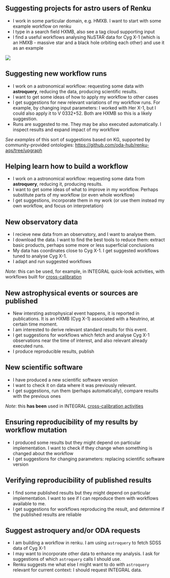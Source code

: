 ## Suggesting projects for astro users of Renku


* I work in some particular domain, e.g. HMXB. I want to start with some example workflow on renku
* I type in a search field HXMB, also see a tag cloud supporting input
* I find a useful workflows analysing NuSTAR data for Cyg X-1 (which is an HMXB - massive star and a black hole orbiting each other) and use it as an example


![](https://user-images.githubusercontent.com/3909535/142020701-65523b70-2a9d-42c2-b645-58d23b394cfe.png)



## Suggesting new workflow runs

* I work on a astronomical workflow: requesting some data with **astroquery**, reducing the data, producing scientific results.
* I want to get some ideas of how to apply my workflow to other cases
* I get suggestions for new relevant variations of my workflow runs. For example, by changing input parameters: I worked with Her X-1, but I could also apply it to V 0332+52. Both are HXMB so this is a likely suggestion.
* Runs are suggested to me. They may be also executed automatically. I inspect results and expand impact of my workflow

*See examples* of this sort of suggestions based on KG, supported by community-provided ontologies: https://github.com/oda-hub/renku-aqs/tree/upgraph

## Helping learn how to build a workflow

* I work on a astronomical workflow: requesting some data from **astroquery**, reducing it, producing results.
* I want to get some ideas of what to improve in my workflow. Perhaps substitute parts of my workflow (or even whole workflow)
* I get suggestions, incorporate them in my work (or use them instead my own workflow, and focus on interpretation)


## New observatory data

* I recieve new data from an observatory, and I want to analyse them.
* I download the data. I want to find the best tools to reduce them: extract basic products, perhaps some more or less superficial conclusions
* My data has coordinates close to Cyg X-1. I get suggested workflows tuned to analyse Cyg X-1. 
* I adapt and run suggested workflows

*Note*: this can be used, for example, in INTEGRAL quick-look activities, with workflows built for [cross-calibration](https://indico.ict.inaf.it/event/1001/contributions/10148/)

## New astrophysical events or sources are published

* New intersting astrophysical event happens, it is reported in publications. It is an HXMB (Cyg X-1) associated with a Neutrino, at certain time moment.
* I am interested to derive relevant standard results for this event. 
* I get suggestions for workflows which fetch and analyse Cyg X-1 observations near the time of interest, and also relevant already executed runs.
* I produce reproducible results, publish

## New scientific software

* I have produced a new scientific software version
* I want to check it on data where it was previously relevant. 
* I get suggestions, run them (perhaps automatically), compare results with the previous ones

*Note*: this **has been** used in INTEGRAL [cross-calibration activities](https://indico.ict.inaf.it/event/1001/contributions/10148/)

## Ensuring reproducibility of my results by workflow mutation

* I produced some results but they might depend on particular implementation. I want to check if they change when something is changed about the workflow
* I get suggestions for changing parameters: replacing scientific software version

## Verifying reproducibility of published results 

* I find some published results but they might depend on particular implementation. I want to see if I can reproduce them with workflows available to me.
* I get suggestions for workflows reproducing the result, and determine if the published results are reliable


## Suggest astroquery and/or ODA requests

* I am building a workflow in renku. I am using `astroquery` to fetch SDSS data of Cyg X-1
* I may want to incorporate other data to enhance my analysis. I ask for suggestions of which `astroquery` calls I should use.
* Renku suggests me what else I might want to do with `astroquery` relevant for current context: I should request INTEGRAL data.
